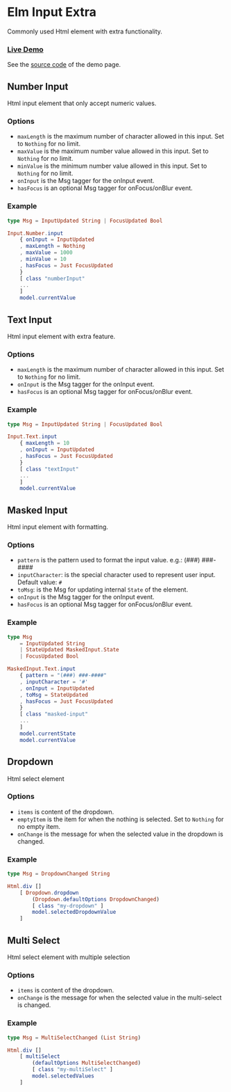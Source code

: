 # Elm Input Extra

Commonly used Html element with extra functionality.

### [Live Demo](https://abadi199.github.io/elm-input-extra)

See the [source code](https://github.com/abadi199/elm-input-extra/tree/master/demo) of the demo page.
 
## Number Input

Html input element that only accept numeric values.

### Options
 * `maxLength` is the maximum number of character allowed in this input. Set to `Nothing` for no limit.
 * `maxValue` is the maximum number value allowed in this input. Set to `Nothing` for no limit.
 * `minValue` is the minimum number value allowed in this input. Set to `Nothing` for no limit.
 * `onInput` is the Msg tagger for the onInput event.
 * `hasFocus` is an optional Msg tagger for onFocus/onBlur event.

### Example
```elm
type Msg = InputUpdated String | FocusUpdated Bool

Input.Number.input
    { onInput = InputUpdated
    , maxLength = Nothing
    , maxValue = 1000
    , minValue = 10
    , hasFocus = Just FocusUpdated
    }
    [ class "numberInput"
    ...
    ]
    model.currentValue
``` 

## Text Input

Html input element with extra feature.

### Options
 * `maxLength` is the maximum number of character allowed in this input. Set to `Nothing` for no limit.
 * `onInput` is the Msg tagger for the onInput event.
 * `hasFocus` is an optional Msg tagger for onFocus/onBlur event.

### Example
```elm
type Msg = InputUpdated String | FocusUpdated Bool

Input.Text.input
    { maxLength = 10
    , onInput = InputUpdated
    , hasFocus = Just FocusUpdated
    }
    [ class "textInput"
    ...
    ]
    model.currentValue
```

## Masked Input

Html input element with formatting.

### Options
 * `pattern` is the pattern used to format the input value. e.g.: (###) ###-####
 * `inputCharacter`: is the special character used to represent user input. Default value: `#`
 * `toMsg`: is the Msg for updating internal `State` of the element.
 * `onInput` is the Msg tagger for the onInput event.
 * `hasFocus` is an optional Msg tagger for onFocus/onBlur event.

### Example
```elm
type Msg 
    = InputUpdated String 
    | StateUpdated MaskedInput.State 
    | FocusUpdated Bool

MaskedInput.Text.input
    { pattern = "(###) ###-####"
    , inputCharacter = '#'
    , onInput = InputUpdated
    , toMsg = StateUpdated
    , hasFocus = Just FocusUpdated
    }
    [ class "masked-input"
    ...
    ]
    model.currentState
    model.currentValue
```

## Dropdown

Html select element

### Options
 * `items` is content of the dropdown.
 * `emptyItem` is the item for when the nothing is selected. Set to `Nothing` for no empty item.
 * `onChange` is the message for when the selected value in the dropdown is changed.

### Example
```elm
type Msg = DropdownChanged String

Html.div []
    [ Dropdown.dropdown
        (Dropdown.defaultOptions DropdownChanged)
        [ class "my-dropdown" ]
        model.selectedDropdownValue
    ]
```
## Multi Select

Html select element with multiple selection

### Options 
 * `items` is content of the dropdown.
 * `onChange` is the message for when the selected value in the multi-select is changed.

### Example
```elm
type Msg = MultiSelectChanged (List String)

Html.div []
    [ multiSelect
        (defaultOptions MultiSelectChanged)
        [ class "my-multiSelect" ]
        model.selectedValues
    ]
```
